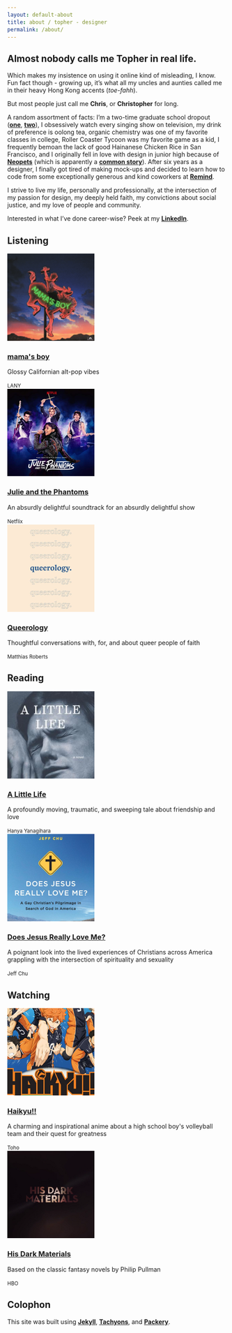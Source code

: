 ```yaml
---
layout: default-about
title: about / topher - designer
permalink: /about/
---
```


<section class="w-100 h6 cover absolute hero-about z-0 top-0">
  <div class="h6"></div>
</section>

<section class="w-100 bg-teal">
  <div class="mw-100 mw8-ns center pv4 ph5-l ph4 z-1 relative mt0">
    <h2 class="serif fw5 pb1 pr3 f2 titular-underline-mint lh-title mt0 mv3 dib">
      Almost nobody calls me Topher in real life.
    </h2>
    <p class="f3 lh-copy">
      Which makes my insistence on using it online kind of misleading, I know. Fun fact though - growing up, it’s what all my uncles and aunties called me in their heavy Hong Kong accents (<i>toe-fahh</i>).
    </p>
    <p class="f3 lh-copy mb4">
      But most people just call me <b class="fw6">Chris</b>, or <b class="fw6">Christopher</b> for long.
    </p>
  </div>
</section>

<section class="mw-100 mw8-ns center pv0 ph5-l ph4 z-1 relative">
  <p class="f4 lh-copy mt5">
    A random assortment of facts: I’m a two-time graduate school dropout (<a href="https://www.bethel.edu/seminary/academics/marital-family-therapy/" class="olive highlight"><b class="fw6">one</b></a>, <a href="http://www.academyart.edu/academics/web-design/graduate" class="olive highlight"><b class="fw6">two</b></a>), I obsessively watch every singing show on television, my drink of preference is oolong tea, organic chemistry was one of my favorite classes in college, Roller Coaster Tycoon was my favorite game as a kid, I frequently bemoan the lack of good Hainanese Chicken Rice in San Francisco, and I originally fell in love with design in junior high because of <a href="http://neopets.com" class="olive highlight"><b class="fw6">Neopets</b></a> (which is apparently a <a href="https://twitter.com/soopa/status/716391958726336512" class="olive highlight"><b class="fw6">common story</b></a>). After six years as a designer, I finally got tired of making mock-ups and decided to learn how to code from some exceptionally generous and kind coworkers at <a href="http://www.remind.com" class="olive highlight"><b>Remind</b></a>.
  </p>
  <p class="f4 lh-copy">
    I strive to live my life, personally and professionally, at the intersection of my passion for design, my deeply held faith, my convictions about social justice, and my love of people and community.
  </p>
  <p class="f4 mb4 lh-copy">
    Interested in what I’ve done career-wise? Peek at my <a href="https://www.linkedin.com/in/cauyeung" class="olive highlight"><b class="fw6">LinkedIn</b></a>.
  </p>

  <h2 class="mb3 fw6 f4 ttu tracked titular-underline-teal pb2 pr3 dib">Listening</h2>
  <div class="dt mw-100 pa0 mt3">
    <div class="mb2 mb0-ns db dtc-ns v-top-ns">
      <img src="/assets/about/mamas-boy.png" alt="mama's boy" class="w4" />
    </div>
    <div class="db dtc-ns v-top pr0-ns pl3-ns">
      <h3 class="ml0 mv0 lh-title"><a href="https://open.spotify.com/album/6tmSIFaEjxAtuYwPq9FaFP?si=bLzItUETSQGskK65FxprPw" class="olive highlight no-underline"><strong class="serif fw5 f3">mama's boy</strong></a></h3>
      <p class="f4 lh-copy mt1 mb2">
        Glossy Californian alt-pop vibes
      </p>
      <small class="f5 fw7 ttu tracked silver mv0">LANY</small>
    </div>
  </div>
  <div class="dt mw-100 pa0 mt4">
    <div class="mb2 mb0-ns db dtc-ns v-top-ns">
      <img src="/assets/about/julie-and-the-phantoms.png" alt="Julie and the Phantoms" class="w4" />
    </div>
    <div class="db dtc-ns v-top pr0-ns pl3-ns">
      <h3 class="ml0 mv0 lh-title"><a href="https://open.spotify.com/album/3rxj1eHjamXQyJHLVPOpHm?si=TwVRg34UROCuZ8BspeahJQ" class="olive highlight no-underline"><strong class="serif fw5 f3">Julie and the Phantoms</strong></a></h3>
      <p class="f4 lh-copy mt1 mb2">
        An absurdly delightful soundtrack for an absurdly delightful show
      </p>
      <small class="f5 fw7 ttu tracked silver mv0">Netflix</small>
    </div>
  </div>
  <div class="dt mw-100 pa0 mt3">
    <div class="mb2 mb0-ns db dtc-ns v-top-ns">
      <img src="/assets/about/queerology.png" alt="Queerology" class="w4" />
    </div>
    <div class="db dtc-ns v-top pr0-ns pl3-ns">
      <h3 class="ml0 mv0 lh-title"><a href="https://matthiasroberts.com/queerology/" class="olive highlight no-underline"><strong class="serif fw5 f3">Queerology</strong></a></h3>
      <p class="f4 lh-copy mt1 mb2">
        Thoughtful conversations with, for, and about queer people of faith
      </p>
      <small class="f5 fw7 ttu tracked silver mv0">Matthias Roberts</small>
    </div>
  </div>

  <h2 class="mt5 mb3 fw6 f4 ttu tracked titular-underline-teal pb2 pr3 dib">Reading</h2>
  <div class="dt mw-100 pa0 mt3">
    <div class="mb2 mb0-ns db dtc-ns v-top-ns">
      <img src="/assets/about/a-little-life.png" alt="A Little Life" class="w4" />
    </div>
    <div class="db dtc-ns v-top pr0-ns pl3-ns">
      <h3 class="ml0 mv0 lh-title"><a href="https://www.penguinrandomhouse.com/books/239717/a-little-life-by-hanya-yanagihara/" class="olive highlight no-underline"><strong class="serif fw5 f3">A Little Life</strong></a></h3>
      <p class="f4 lh-copy mt1 mb2">
        A profoundly moving, traumatic, and sweeping tale about friendship and love
      </p>
      <small class="f5 fw7 ttu tracked silver mv0">Hanya Yanagihara</small>
    </div>
  </div>
  <div class="dt mw-100 pa0 mt4">
    <div class="mb2 mb0-ns db dtc-ns v-top-ns">
      <img src="/assets/about/does-jesus-really-love-me.png" alt="Does Jesus Really Love Me?" class="w4" />
    </div>
    <div class="db dtc-ns v-top pr0-ns pl3-ns">
      <h3 class="ml0 mv0 lh-title"><a href="http://byjeffchu.com/book/" class="olive highlight no-underline"><strong class="serif fw5 f3">Does Jesus Really Love Me?</strong></a></h3>
      <p class="f4 lh-copy mt1 mb2">
        A poignant look into the lived experiences of Christians across America grappling with the intersection of spirituality and sexuality
      </p>
      <small class="f5 fw7 ttu tracked silver mv0">Jeff Chu</small>
    </div>
  </div>

  <h2 class="mt5 mb3 fw6 f4 ttu tracked titular-underline-teal pb2 pr3 dib">Watching</h2>
  <div class="dt mw-100 pa0 mt3">
    <div class="mb2 mb0-ns db dtc-ns v-top-ns">
      <img src="/assets/about/haikyu.png" alt="Haikyu!!" class="w4" />
    </div>
    <div class="db dtc-ns v-top pr0-ns pl3-ns">
      <h3 class="ml0 mv0 lh-title"><a href="https://www.crunchyroll.com/haikyu" class="olive highlight no-underline"><strong class="serif fw5 f3">Haikyu!!</strong></a></h3>
      <p class="f4 lh-copy mt1 mb2">
        A charming and inspirational anime about a high school boy's volleyball team and their quest for greatness
      </p>
      <small class="f5 fw7 ttu tracked silver mv0">Toho</small>
    </div>
  </div>
  <div class="dt mw-100 pa0 mt3">
    <div class="mb2 mb0-ns db dtc-ns v-top-ns">
      <img src="/assets/about/his-dark-materials.png" alt="His Dark Materials" class="w4" />
    </div>
    <div class="db dtc-ns v-top pr0-ns pl3-ns">
      <h3 class="ml0 mv0 lh-title"><a href="https://www.crunchyroll.com/haikyu" class="olive highlight no-underline"><strong class="serif fw5 f3">His Dark Materials</strong></a></h3>
      <p class="f4 lh-copy mt1 mb2">
        Based on the classic fantasy novels by Philip Pullman
      </p>
      <small class="f5 fw7 ttu tracked silver mv0">HBO</small>
    </div>
  </div>

  <h2 class="mt5 mb3 fw6 f4 ttu tracked titular-underline-gray pb2 pr3 dib">Colophon</h2>
  <p class="pa0 mt3 f4 lh-copy mb5">
    This site was built using <a href="https://jekyllrb.com/" class="olive highlight"><b class="fw6">Jekyll</b></a>, <a href="http://tachyons.io/" class="olive highlight"><b class="fw6">Tachyons</b></a>, and <a href="http://packery.metafizzy.co/" class="olive highlight"><b class="fw6">Packery</b></a>.
  </p>
</section>
